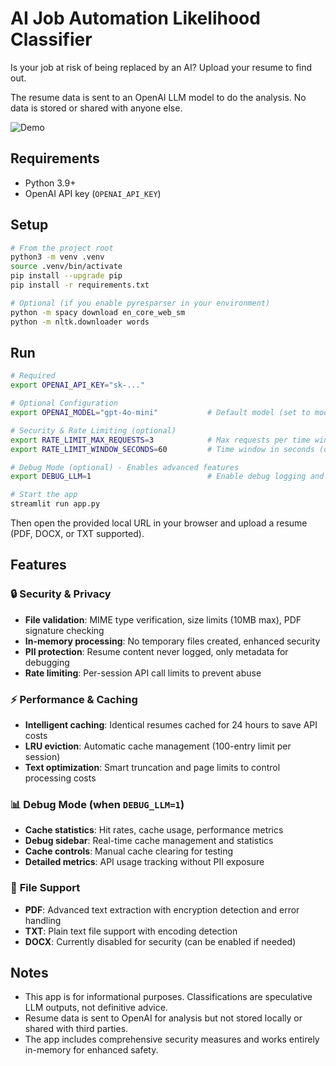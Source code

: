 # AI Job Automation Likelihood Classifier

Is your job at risk of being replaced by an AI? Upload your resume to find out.

The resume data is sent to an OpenAI LLM model to do the analysis. No data is stored or shared with anyone else.

![Demo](./demo.gif)

## Requirements
- Python 3.9+
- OpenAI API key (`OPENAI_API_KEY`)

## Setup
```bash
# From the project root
python3 -m venv .venv
source .venv/bin/activate
pip install --upgrade pip
pip install -r requirements.txt

# Optional (if you enable pyresparser in your environment)
python -m spacy download en_core_web_sm
python -m nltk.downloader words
```

## Run
```bash
# Required
export OPENAI_API_KEY="sk-..."

# Optional Configuration
export OPENAI_MODEL="gpt-4o-mini"           # Default model (set to model available to your account)

# Security & Rate Limiting (optional)
export RATE_LIMIT_MAX_REQUESTS=3            # Max requests per time window (default: 3)
export RATE_LIMIT_WINDOW_SECONDS=60         # Time window in seconds (default: 60)

# Debug Mode (optional) - Enables advanced features
export DEBUG_LLM=1                          # Enable debug logging and cache statistics

# Start the app
streamlit run app.py
```

Then open the provided local URL in your browser and upload a resume (PDF, DOCX, or TXT supported).

## Features

### 🔒 **Security & Privacy**
- **File validation**: MIME type verification, size limits (10MB max), PDF signature checking
- **In-memory processing**: No temporary files created, enhanced security
- **PII protection**: Resume content never logged, only metadata for debugging
- **Rate limiting**: Per-session API call limits to prevent abuse

### ⚡ **Performance & Caching**
- **Intelligent caching**: Identical resumes cached for 24 hours to save API costs
- **LRU eviction**: Automatic cache management (100-entry limit per session)
- **Text optimization**: Smart truncation and page limits to control processing costs

### 📊 **Debug Mode** (when `DEBUG_LLM=1`)
- **Cache statistics**: Hit rates, cache usage, performance metrics
- **Debug sidebar**: Real-time cache management and statistics
- **Cache controls**: Manual cache clearing for testing
- **Detailed metrics**: API usage tracking without PII exposure

### 📁 **File Support**
- **PDF**: Advanced text extraction with encryption detection and error handling
- **TXT**: Plain text file support with encoding detection
- **DOCX**: Currently disabled for security (can be enabled if needed)

## Notes
- This app is for informational purposes. Classifications are speculative LLM outputs, not definitive advice.
- Resume data is sent to OpenAI for analysis but not stored locally or shared with third parties.
- The app includes comprehensive security measures and works entirely in-memory for enhanced safety.

